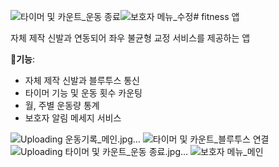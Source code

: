 ![타이머 및 카운트_운동 종료](https://github.com/JeeHyeonwoo/fitness_app/assets/50545934/07f66e1f-174d-4fa9-b630-f6266ab2e05d)![보호자 메뉴_수정](https://github.com/JeeHyeonwoo/fitness_app/assets/50545934/356b13c9-0deb-4a4c-9c62-7f0706cee587)# fitness 앱

자체 제작 신발과 연동되어 좌우 불균형 교정 서비스를 제공하는 앱

**기능**:
- 자체 제작 신발과 블루투스 통신
- 타이머 기능 및 운동 횟수 카운팅
- 월, 주별 운동량 통계
- 보호자 알림 메세지 서비스 


![Uploading 운동기록_메인.jpg…]()
![타이머 및 카운트_블루투스 연결](https://github.com/JeeHyeonwoo/fitness_app/assets/50545934/01ca19f8-00fd-42d9-afba-4a60b921aef4)
![Uploading 타이머 및 카운트_운동 종료.jpg…]()
![보호자 메뉴_메인](https://github.com/JeeHyeonwoo/fitness_app/assets/50545934/8d89b0ac-dae9-4521-861e-eb686cbed6a0)
